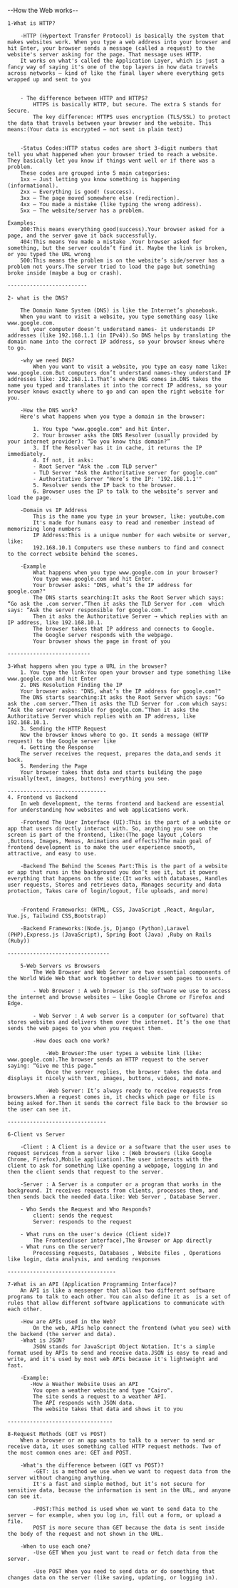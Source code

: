 --How the Web works--

    1-What is HTTP?

        -HTTP (Hypertext Transfer Protocol) is basically the system that makes websites work. When you type a web address into your browser and hit Enter, your browser sends a message (called a request) to the website's server asking for the page. That message uses HTTP.
        It works on what's called the Application Layer, which is just a fancy way of saying it's one of the top layers in how data travels across networks — kind of like the final layer where everything gets wrapped up and sent to you
        
        
        - The difference between HTTP and HTTPS?
            HTTPS is basically HTTP, but secure. The extra S stands for Secure.
            The key difference: HTTPS uses encryption (TLS/SSL) to protect the data that travels between your browser and the website. This means:(Your data is encrypted — not sent in plain text)


        -Status Codes:HTTP status codes are short 3-digit numbers that tell you what happened when your browser tried to reach a website. They basically let you know if things went well or if there was a problem.
        These codes are grouped into 5 main categories:
        1xx – Just letting you know something is happening (informational).
        2xx – Everything is good! (success).
        3xx – The page moved somewhere else (redirection).
        4xx – You made a mistake (like typing the wrong address).
        5xx – The website/server has a problem.

    Examples:
        200:This means everything good(success).Your browser asked for a page, and the server gave it back successfully.
        404:This means You made a mistake .Your browser asked for something, but the server couldn’t find it. Maybe the link is broken, or you typed the URL wrong
        500:This means the problem is on the website’s side/server has a problem not yours.The server tried to load the page but something broke inside (maybe a bug or crash).

    -------------------------

    2- what is the DNS?

        The Domain Name System (DNS) is like the Internet’s phonebook.
        When you want to visit a website, you type something easy like www.google.com.
        But your computer doesn’t understand names- it understands IP addresses (like 192.168.1.1 (in IPv4)).So DNS helps by translating the domain name into the correct IP address, so your browser knows where to go.

        -why we need DNS?
            When you want to visit a website, you type an easy name like: www.google.com.But computers don’t understand names-they understand IP addresses like: 192.168.1.1.That’s where DNS comes in.DNS takes the name you typed and translates it into the correct IP address, so your browser knows exactly where to go and can open the right website for you.

        -How the DNS work?
        Here's what happens when you type a domain in the browser:

            1. You type "www.google.com" and hit Enter.
            2. Your browser asks the DNS Resolver (usually provided by your internet provider): “Do you know this domain?”
            3. If the Resolver has it in cache, it returns the IP immediately.
            4. If not, it asks:
            - Root Server "Ask the .com TLD server"
            - TLD Server "Ask the Authoritative server for google.com"
            - Authoritative Server "Here’s the IP: '192.168.1.1'"
            5. Resolver sends the IP back to the browser.
            6. Browser uses the IP to talk to the website’s server and load the page.

        -Domain vs IP Address
            This is the name you type in your browser, like: youtube.com
            It's made for humans easy to read and remember instead of memorizing long numbers
            IP Address:This is a unique number for each website or server, like:
            192.168.10.1 Computers use these numbers to find and connect to the correct website behind the scenes.

        -Example
            What happens when you type www.google.com in your browser?
            You type www.google.com and hit Enter.
            Your browser asks: "DNS, what’s the IP address for google.com?"
            The DNS starts searching:It asks the Root Server which says: “Go ask the .com server.”Then it asks the TLD Server for .com  which says: “Ask the server responsible for google.com.”
            Then it asks the Authoritative Server → which replies with an IP address, like 192.168.10.1.
            The browser takes that IP address and connects to Google.
            The Google server responds with the webpage.
            Your browser shows the page in front of you 

    --------------------------

    3-What happens when you type a URL in the browser?
        1. You type the link:You open your browser and type something like www.google.com and hit Enter
        2. DNS Resolution Finding the IP
        Your browser asks: "DNS, what’s the IP address for google.com?"
        The DNS starts searching:It asks the Root Server which says: “Go ask the .com server.”Then it asks the TLD Server for .com which says: “Ask the server responsible for google.com.”Then it asks the Authoritative Server which replies with an IP address, like 192.168.10.1.
        3. Sending the HTTP Request
        Now the browser knows where to go. It sends a message (HTTP request) to the Google server like
        4. Getting the Response
        The server receives the request, prepares the data,and sends it back.
        5. Rendering the Page
        Your browser takes that data and starts building the page visually(text, images, buttons) everything you see.

    -------------------------------
    4. Frontend vs Backend
        In web development, the terms frontend and backend are essential for understanding how websites and web applications work.

        -Frontend The User Interface (UI):This is the part of a website or app that users directly interact with. So, anything you see on the screen is part of the frontend, like:(The page layout ,Colors ,Buttons, Images, Menus, Animations and effects)The main goal of frontend development is to make the user experience smooth, attractive, and easy to use.

        -Backend The Behind the Scenes Part:This is the part of a website or app that runs in the background you don’t see it, but it powers everything that happens on the site:(It works with databases, Handles user requests, Stores and retrieves data, Manages security and data protection, Takes care of login/logout, file uploads, and more)


        -Frontend Frameworks: (HTML, CSS, JavaScript ,React, Angular, Vue.js, Tailwind CSS,Bootstrap)

        -Backend Frameworks:(Node.js, Django (Python),Laravel (PHP),Express.js (JavaScript), Spring Boot (Java) ,Ruby on Rails (Ruby))

    --------------------------------

        5-Web Servers vs Browsers
            The Web Browser and Web Server are two essential components of the World Wide Web that work together to deliver web pages to users.

            - Web Browser : A web browser is the software we use to access the internet and browse websites — like Google Chrome or Firefox and Edge.

            - Web Server : A web server is a computer (or software) that stores websites and delivers them over the internet. It’s the one that sends the web pages to you when you request them. 

            -How does each one work?

                -Web Browser:The user types a website link (like: www.google.com).The browser sends an HTTP request to the server saying: “Give me this page.”
                Once the server replies, the browser takes the data and displays it nicely with text, images, buttons, videos, and more.

                -Web Server: It’s always ready to receive requests from browsers.When a request comes in, it checks which page or file is being asked for.Then it sends the correct file back to the browser so the user can see it.

    -------------------------------

    6-Client vs Server

        -Client : A Client is a device or a software that the user uses to request services from a server like : (Web browsers (like Google Chrome, Firefox),Mobile application).The user interacts with the client to ask for something like opening a webpage, logging in and then the client sends that request to the server.

        -Server : A Server is a computer or a program that works in the background. It receives requests from clients, processes them, and then sends back the needed data.like: Web Server , Database Server.

        - Who Sends the Request and Who Responds?
            client: sends the request 
            Server: responds to the request

        - What runs on the user's device (Client side)?
            The Frontend(user interface),The Browser or App directly
        - What runs on the server?
            Processing requests, Databases , Website files , Operations like login, data analysis, and sending responses

    ----------------------------------

    7-What is an API (Application Programming Interface)?
        An API is like a messenger that allows two different software programs to talk to each other. You can also define it as  is a set of rules that allow different software applications to communicate with each other.

        -How are APIs used in the Web?
            On the web, APIs help connect the frontend (what you see) with the backend (the server and data).
        -What is JSON?
            JSON stands for JavaScript Object Notation. It's a simple format used by APIs to send and receive data.JSON is easy to read and write, and it's used by most web APIs because it's lightweight and fast.

        -Example:
           -How a Weather Website Uses an API
            You open a weather website and type "Cairo".
            The site sends a request to a weather API.
            The API responds with JSON data.
            The website takes that data and shows it to you 

    ---------------------------------

    8-Request Methods (GET vs POST)
        When a browser or an app wants to talk to a server to send or receive data, it uses something called HTTP request methods. Two of the most common ones are: GET and POST.

        -What's the difference between (GET vs POST)?
            -GET: is a method we use when we want to request data from the server without changing anything.
            It's a fast and simple method, but it’s not secure for sensitive data, because the information is sent in the URL, and anyone can see it.

            -POST:This method is used when we want to send data to the server — for example, when you log in, fill out a form, or upload a file.
            POST is more secure than GET because the data is sent inside the body of the request and not shown in the URL.

        -When to use each one?
            -Use GET When you just want to read or fetch data from the server.
            
            -Use POST When you need to send data or do something that changes data on the server (like saving, updating, or logging in).

